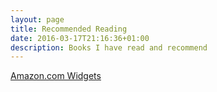 ```yaml
---
layout: page
title: Recommended Reading
date: 2016-03-17T21:16:36+01:00
description: Books I have read and recommend
---
```


<SCRIPT charset="utf-8" type="text/javascript" src="http://ws-na.amazon-adsystem.com/widgets/q?rt=tf_mfw&ServiceVersion=20070822&MarketPlace=US&ID=V20070822%2FUS%2Fwwwnervstucoz-20%2F8001%2Fed437b57-ef44-4657-b455-160cf4e22b08"> </SCRIPT> <NOSCRIPT><A HREF="http://ws-na.amazon-adsystem.com/widgets/q?rt=tf_mfw&ServiceVersion=20070822&MarketPlace=US&ID=V20070822%2FUS%2Fwwwnervstucoz-20%2F8001%2Fed437b57-ef44-4657-b455-160cf4e22b08&Operation=NoScript">Amazon.com Widgets</A></NOSCRIPT>